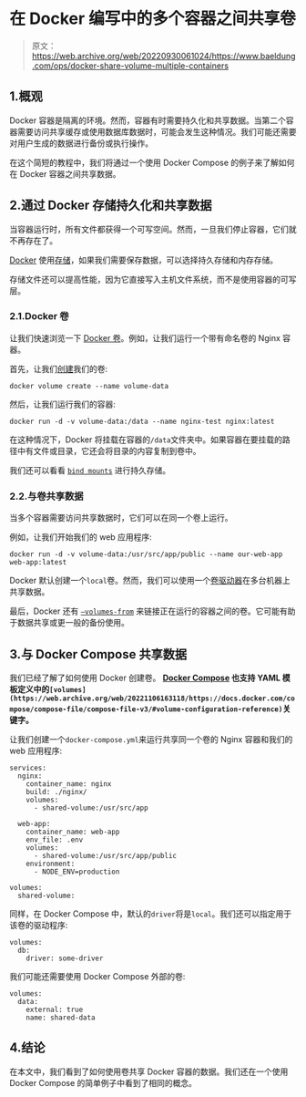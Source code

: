 # 在 Docker 编写中的多个容器之间共享卷

> 原文：<https://web.archive.org/web/20220930061024/https://www.baeldung.com/ops/docker-share-volume-multiple-containers>

## 1.概观

Docker 容器是隔离的环境。然而，容器有时需要持久化和共享数据。当第二个容器需要访问共享缓存或使用数据库数据时，可能会发生这种情况。我们可能还需要对用户生成的数据进行备份或执行操作。

在这个简短的教程中，我们将通过一个使用 Docker Compose 的例子来了解如何在 Docker 容器之间共享数据。

## 2.通过 Docker 存储持久化和共享数据

当容器运行时，所有文件都获得一个可写空间。然而，一旦我们停止容器，它们就不再存在了。

[Docker](https://web.archive.org/web/20221106163118/https://docs.docker.com/) 使用[存储](https://web.archive.org/web/20221106163118/https://docs.docker.com/storage/)，如果我们需要保存数据，可以选择持久存储和内存存储。

存储文件还可以提高性能，因为它直接写入主机文件系统，而不是使用容器的可写层。

### 2.1.Docker 卷

让我们快速浏览一下 [Docker 卷](/web/20221106163118/https://www.baeldung.com/ops/docker-volumes)。例如，让我们运行一个带有命名卷的 Nginx 容器。

首先，让我们[创建](https://web.archive.org/web/20221106163118/https://docs.docker.com/engine/reference/commandline/volume_create/)我们的卷:

```
docker volume create --name volume-data
```

然后，让我们运行我们的容器:

```
docker run -d -v volume-data:/data --name nginx-test nginx:latest
```

在这种情况下，Docker 将挂载在容器的`/data`文件夹中。如果容器在要挂载的路径中有文件或目录，它还会将目录的内容复制到卷中。

我们还可以看看 [`bind mounts`](https://web.archive.org/web/20221106163118/https://docs.docker.com/storage/bind-mounts/) 进行持久存储。

### 2.2.与卷共享数据

当多个容器需要访问共享数据时，它们可以在同一个卷上运行。

例如，让我们开始我们的 web 应用程序:

```
docker run -d -v volume-data:/usr/src/app/public --name our-web-app web-app:latest
```

Docker 默认创建一个`local`卷。然而，我们可以使用一个[卷驱动器](https://web.archive.org/web/20221106163118/https://docs.docker.com/storage/volumes/#use-a-volume-driver)在多台机器上共享数据。

最后，Docker 还有 [`–volumes-from`](https://web.archive.org/web/20221106163118/https://docs.docker.com/storage/volumes/#backup-restore-or-migrate-data-volumes) 来链接正在运行的容器之间的卷。它可能有助于数据共享或更一般的备份使用。

## 3.与 Docker Compose 共享数据

我们已经了解了如何使用 Docker 创建卷。 **[Docker Compose](/web/20221106163118/https://www.baeldung.com/ops/docker-compose) 也支持 YAML 模板定义中的`[volumes](https://web.archive.org/web/20221106163118/https://docs.docker.com/compose/compose-file/compose-file-v3/#volume-configuration-reference)`关键字。**

让我们创建一个`docker-compose.yml`来运行共享同一个卷的 Nginx 容器和我们的 web 应用程序:

```
services:
  nginx:
    container_name: nginx
    build: ./nginx/
    volumes:
      - shared-volume:/usr/src/app

  web-app:
    container_name: web-app
    env_file: .env
    volumes:
      - shared-volume:/usr/src/app/public
    environment:
      - NODE_ENV=production

volumes:
  shared-volume:
```

同样，在 Docker Compose 中，默认的`driver`将是`local`。我们还可以指定用于该卷的驱动程序:

```
volumes:
  db:
    driver: some-driver
```

我们可能还需要使用 Docker Compose 外部的卷:

```
volumes:
  data:
    external: true
    name: shared-data
```

## 4.结论

在本文中，我们看到了如何使用卷共享 Docker 容器的数据。我们还在一个使用 Docker Compose 的简单例子中看到了相同的概念。